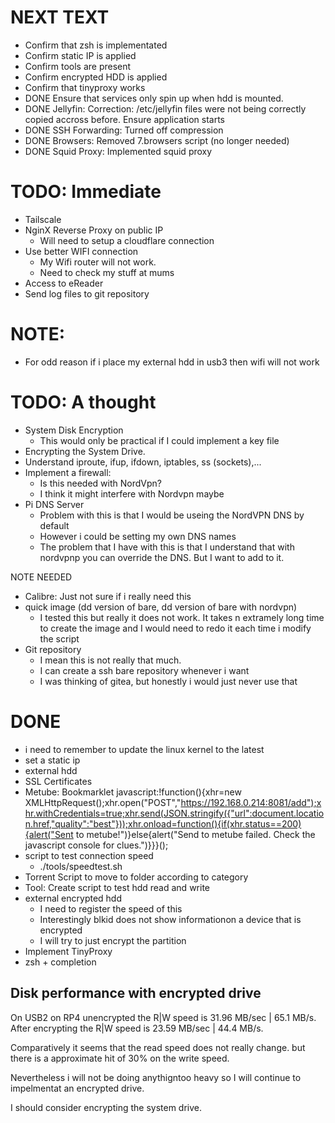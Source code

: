 # NEXT TEXT
- Confirm that zsh is implementated
- Confirm static IP is applied
- Confirm tools are present
- Confirm encrypted HDD is applied
- Confirm that tinyproxy works
- DONE Ensure that services only spin up when hdd is mounted.
- DONE Jellyfin: Correction: /etc/jellyfin files were not being correctly copied accross before.  Ensure application starts
- DONE SSH Forwarding: Turned off compression
- DONE Browsers: Removed 7.browsers script (no longer needed)
- DONE Squid Proxy: Implemented squid proxy

# TODO: Immediate
- Tailscale
- NginX Reverse Proxy on public IP
    * Will need to setup a cloudflare connection
- Use better WIFI connection
    - My Wifi router will not work.
    - Need to check my stuff at mums
- Access to eReader
- Send log files to git repository

# NOTE: 
- For odd reason if i place my external hdd in usb3 then wifi will not work

# TODO: A thought
- System Disk Encryption
    - This would only be practical if I could implement a key file
- Encrypting the System Drive.
- Understand iproute, ifup, ifdown, iptables, ss (sockets),...
- Implement a firewall: 
    * Is this needed with NordVpn?
    * I think it might interfere with Nordvpn maybe
- Pi DNS Server
    * Problem with this is that I would be useing the NordVPN DNS by default
    * However i could be setting my own DNS names
    * The problem that I have with this is that I understand that with nordvpnp you can override the DNS.  But I want to add to it.

NOTE NEEDED
- Calibre: Just not sure if i really need this
- quick image (dd version of bare, dd version of bare with nordvpn)
    * I tested this but really it does not work.  It takes n extramely long time to create the image and I would need to redo it each time i modify the script
- Git repository
    * I mean this is not really that much.  
    * I can create a ssh bare repository whenever i want
    * I was thinking of gitea, but honestly i would just never use that



# DONE
- i need to remember to update the linux kernel to the latest
- set a static ip
- external hdd
- SSL Certificates
- Metube: Bookmarklet
javascript:!function(){xhr=new XMLHttpRequest();xhr.open("POST","https://192.168.0.214:8081/add");xhr.withCredentials=true;xhr.send(JSON.stringify({"url":document.location.href,"quality":"best"}));xhr.onload=function(){if(xhr.status==200){alert("Sent to metube!")}else{alert("Send to metube failed. Check the javascript console for clues.")}}}();
- script to test connection speed
    * ./tools/speedtest.sh
- Torrent Script to move to folder according to category
- Tool: Create script to test hdd read and write
- external encrypted hdd
    * I need to register the speed of this
    * Interestingly blkid does not show informationon a device that is encrypted
    * I will try to just encrypt the partition
- Implement TinyProxy
- zsh + completion

## Disk performance with encrypted drive

On USB2 on RP4 unencrypted the R|W speed is 31.96 MB/sec | 65.1 MB/s. After encrypting the R|W speed is 23.59 MB/sec | 44.4 MB/s. 

Comparatively it seems that the read speed does not really change.  but there is a approximate hit of 30% on the write speed.

Nevertheless i will not be doing anythigntoo heavy so I will continue to impelmentat an encrypted drive.

I should consider encrypting the system drive.

